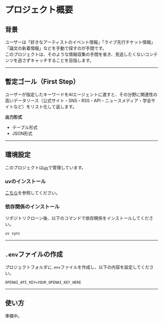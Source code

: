 
# プロジェクト概要

## 背景

ユーザーは「好きなアーティストのイベント情報」「ライブ先行チケット情報」「論文の新着情報」などを手動で探すのが手間です。  
このプロジェクトは、そのような情報収集の手間を省き、見逃したくないコンテンツを逃さずキャッチすることを目指します。

---

## 暫定ゴール（First Step）

ユーザーが指定したキーワードをAIエージェントに渡すと、その分野に関連性の高いデータソース（公式サイト・SNS・RSS・API・ニュースメディア・学会サイトなど）をリスト化して返します。

**出力形式**  
- テーブル形式  
- JSON形式  

---

## 環境設定

このプロジェクトは[uv](https://docs.astral.sh/uv/getting-started/installation/)で管理しています。

### uvのインストール

[こちら](https://docs.astral.sh/uv/getting-started/installation/)を参照してください。


### 依存関係のインストール

リポジトリクローン後、以下のコマンドで依存関係をインストールしてください。

```bash
uv sync
```

---

## `.env`ファイルの作成

プロジェクトフォルダに`.env`ファイルを作成し、以下の内容を設定してください。

```env
OPENAI_API_KEY=YOUR_OPENAI_KEY_HERE
```

---

## 使い方

準備中。
